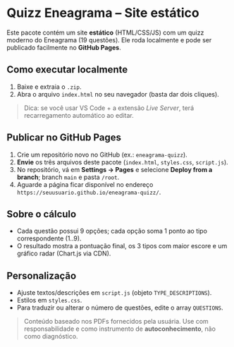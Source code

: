 # Quizz Eneagrama – Site estático

Este pacote contém um site **estático** (HTML/CSS/JS) com um quizz moderno do Eneagrama (19 questões).
Ele roda localmente e pode ser publicado facilmente no **GitHub Pages**.

## Como executar localmente
1. Baixe e extraia o `.zip`.
2. Abra o arquivo `index.html` no seu navegador (basta dar dois cliques).

> Dica: se você usar VS Code + a extensão *Live Server*, terá recarregamento automático ao editar.

## Publicar no GitHub Pages
1. Crie um repositório novo no GitHub (ex.: `eneagrama-quizz`).
2. **Envie** os três arquivos deste pacote (`index.html`, `styles.css`, `script.js`).
3. No repositório, vá em **Settings → Pages** e selecione **Deploy from a branch**; branch `main` e pasta `/root`.
4. Aguarde a página ficar disponível no endereço `https://seuusuario.github.io/eneagrama-quizz/`.

## Sobre o cálculo
- Cada questão possui 9 opções; cada opção soma 1 ponto ao tipo correspondente (1..9).
- O resultado mostra a pontuação final, os 3 tipos com maior escore e um gráfico radar (Chart.js via CDN).

## Personalização
- Ajuste textos/descrições em `script.js` (objeto `TYPE_DESCRIPTIONS`).
- Estilos em `styles.css`.
- Para traduzir ou alterar o número de questões, edite o array `QUESTIONS`.

> Conteúdo baseado nos PDFs fornecidos pela usuária. Use com responsabilidade e como instrumento de **autoconhecimento**, não como diagnóstico.
